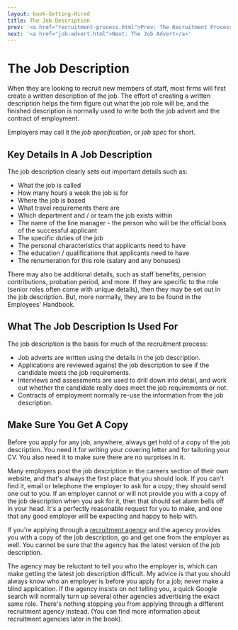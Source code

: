 ```yaml
---
layout: book-Getting-Hired
title: The Job Description
prev: '<a href="recruitment-process.html">Prev: The Recruitment Process</a>'
next: '<a href="job-advert.html">Next: The Job Advert</a>'
---
```

# The Job Description

When they are looking to recruit new members of staff, most firms will first create a written description of the job.  The effort of creating a written description helps the firm figure out what the job role will be, and the finished description is normally used to write both the job advert and the contract of employment.

Employers may call it the _job specification_, or _job spec_ for short.

## Key Details In A Job Description

The job description clearly sets out important details such as:

* What the job is called
* How many hours a week the job is for
* Where the job is based
* What travel requirements there are
* Which department and / or team the job exists within
* The name of the line manager - the person who will be the official boss of the successful applicant
* The specific duties of the job
* The personal characteristics that applicants need to have
* The education / qualifications that applicants need to have
* The renumeration for this role (salary and any bonuses)

There may also be additional details, such as staff benefits, pension contributions, probation period, and more.  If they are specific to the role (senior roles often come with unique details), then they may be set out in the job description.  But, more normally, they are to be found in the Employees' Handbook.

## What The Job Description Is Used For

The job description is the basis for much of the recruitment process:

* Job adverts are written using the details in the job description.
* Applications are reviewed against the job description to see if the candidate meets the job requirements.
* Interviews and assessments are used to drill down into detail, and work out whether the candidate really does meet the job requirements or not.
* Contracts of employment normally re-use the information from the job description.

## Make Sure You Get A Copy

Before you apply for any job, anywhere, always get hold of a copy of the job description.  You need it for writing your covering letter and for tailoring your CV.  You also need it to make sure there are no surprises in it.

Many employers post the job description in the careers section of their own website, and that's always the first place that you should look.  If you can't find it, email or telephone the employer to ask for a copy; they should send one out to you.  If an employer cannot or will not provide you with a copy of the job description when you ask for it, then that should set alarm bells off in your head.  It's a perfectly reasonable request for you to make, and one that any good employer will be expecting and happy to help with.

If you're applying through a [recruitment agency](recruitment-agencies.html) and the agency provides you with a copy of the job description, go and get one from the employer as well.  You cannot be sure that the agency has the latest version of the job description.

The agency may be reluctant to tell you who the employer is, which can make getting the latest job description difficult.  My advice is that you should always know who an employer is before you apply for a job; never make a blind application.  If the agency insists on not telling you, a quick Google search will normally turn up several other agencies advertising the exact same role.  There's nothing stopping you from applying through a different recruitment agency instead.  (You can find more information about recruitment agencies later in the book).

